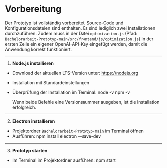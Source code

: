 # Vorbereitung
Der Prototyp ist vollständig vorbereitet. Source-Code und Konfigurationsdateien sind enthalten. Es sind lediglich zwei Installationen durchzuführen. 
Zudem muss in der Datei `optimization.js` (Pfad: `Bachelorarbeit-Prototyp-main/src/frontend/js/optimization.js`) in der ersten Zeile ein eigener OpenAI-API-Key eingefügt werden, damit die Anwendung korrekt funktioniert.

---

1. **Node.js installieren**
- Download der aktuellen LTS-Version unter: https://nodejs.org  
- Installation mit Standardeinstellungen  
- Überprüfung der Installation im Terminal:
  node -v
  npm -v
  
  Wenn beide Befehle eine Versionsnummer ausgeben, ist die Installation erfolgreich.

---

2. **Electron installieren**
- Projektordner `Bachelorarbeit-Prototyp-main` im Terminal öffnen  
- Ausführen: npm install electron --save-dev

---

3. **Prototyp starten**
- Im Terminal im Projektordner ausführen: npm start
